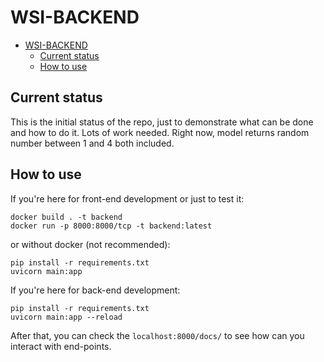 # WSI-BACKEND

<!-- TOC -->

- [WSI-BACKEND](#wsi-backend)
    - [Current status](#current-status)
    - [How to use](#how-to-use)

<!-- /TOC -->

## Current status

This is the initial status of the repo, just to demonstrate what can be done and how to do it.
Lots of work needed. Right now, model returns random number between 1 and 4 both included.

## How to use

If you're here for front-end development or just to test it:

```
docker build . -t backend
docker run -p 8000:8000/tcp -t backend:latest
```

or without docker (not recommended):

```
pip install -r requirements.txt
uvicorn main:app
```

If you're here for back-end development:

```
pip install -r requirements.txt
uvicorn main:app --reload
```

After that, you can check the `localhost:8000/docs/` to see how can you interact with end-points.
